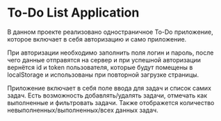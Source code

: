 # To-Do List Application

В данном проекте реализовано одностраничное To-Do приложение, которое включает в себя авторизацию и само приложение.

При авторизации необходимо заполнить поля логин и пароль, после чего данные отправятся на сервер и при успешной авторизации вернётся id и token пользователя, которые будут помещены в localStorage и использованы при повторной загрузке страницы.

Приложение включает в себя поле ввода для задач и список самих задач. Есть возможность добавлять/удалять задачи, отмечать как выполненные и фильтровать задачи. Также отображется количество невыполненных/выполненных/всех данных задач.
